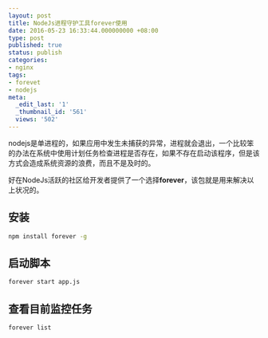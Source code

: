 ```yaml
---
layout: post
title: NodeJs进程守护工具forever使用
date: 2016-05-23 16:33:44.000000000 +08:00
type: post
published: true
status: publish
categories:
- nginx
tags:
- forevet
- nodejs
meta:
  _edit_last: '1'
  _thumbnail_id: '561'
  views: '502'
---
```

nodejs是单进程的，如果应用中发生未捕获的异常，进程就会退出，一个比较笨的办法在系统中使用计划任务检查进程是否存在，如果不存在启动该程序，但是该方式会造成系统资源的浪费，而且不是及时的。

好在NodeJs活跃的社区给开发者提供了一个选择**forever**，该包就是用来解决以上状况的。

## 安装

```bash
npm install forever -g
```

## 启动脚本

```bash
forever start app.js
```

## 查看目前监控任务

```bash
forever list
```